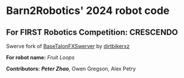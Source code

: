 # Barn2Robotics' 2024 robot code
## For FIRST Robotics Competition: CRESCENDO

Swerve fork of [BaseTalonFXSwerver](https://github.com/dirtbikerxz/BaseTalonFXSwerve) by [dirtbikerxz](https://github.com/dirtbikerxz)

**For robot name:** *Fruit Loops*

**Contributors:** ***Peter Zhao***, Owen Gregson, Alex Petry
